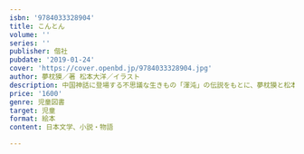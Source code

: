 ```yaml
---
isbn: '9784033328904'
title: こんとん
volume: ''
series: ''
publisher: 偕社
pubdate: '2019-01-24'
cover: 'https://cover.openbd.jp/9784033328904.jpg'
author: 夢枕獏／著 松本大洋／イラスト
description: 中国神話に登場する不思議な生きもの「渾沌」の伝説をもとに、夢枕獏と松本大洋のコンビが新たに創りだした切なくも愛しい物語。
price: '1600'
genre: 児童図書
target: 児童
format: 絵本
content: 日本文学、小説・物語

---
```

